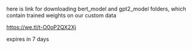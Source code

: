 here is link for downloading bert_model and gpt2_model folders, which contain trained weights on our custom data

https://we.tl/t-O0oP2QX2Xj

expires in 7 days
